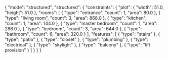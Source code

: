 {
  "mode": "structured",
  "structured": {
    "constraints": {
      "plot": {
        "width": 51.0,
        "height": 51.0
      },
      "rooms": [
        {
          "type": "entrance",
          "count": 1,
          "area": 80.0
        },
        {
          "type": "living room",
          "count": 3,
          "area": 868.0
        },
        {
          "type": "kitchen",
          "count": 1,
          "area": 144.0
        },
        {
          "type": "master bedroom",
          "count": 1,
          "area": 288.0
        },
        {
          "type": "bedroom",
          "count": 3,
          "area": 644.0
        },
        {
          "type": "bathroom",
          "count": 6,
          "area": 320.0
        }
      ],
      "features": [
        {
          "type": "stairs"
        },
        {
          "type": "patio"
        },
        {
          "type": "closet"
        },
        {
          "type": "plumbing"
        },
        {
          "type": "electrical"
        },
        {
          "type": "skylight"
        },
        {
          "type": "balcony"
        },
        {
          "type": "lift provision"
        }
      ]
    }
  }
}
